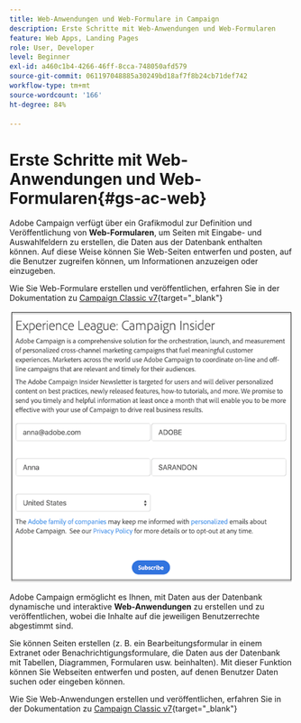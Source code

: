 ```yaml
---
title: Web-Anwendungen und Web-Formulare in Campaign
description: Erste Schritte mit Web-Anwendungen und Web-Formularen
feature: Web Apps, Landing Pages
role: User, Developer
level: Beginner
exl-id: a460c1b4-4266-46ff-8cca-748050afd579
source-git-commit: 061197048885a30249bd18af7f8b24cb71def742
workflow-type: tm+mt
source-wordcount: '166'
ht-degree: 84%

---
```


# Erste Schritte mit Web-Anwendungen und Web-Formularen{#gs-ac-web}

Adobe Campaign verfügt über ein Grafikmodul zur Definition und Veröffentlichung von **Web-Formularen**, um Seiten mit Eingabe- und Auswahlfeldern zu erstellen, die Daten aus der Datenbank enthalten können. Auf diese Weise können Sie Web-Seiten entwerfen und posten, auf die Benutzer zugreifen können, um Informationen anzuzeigen oder einzugeben.

Wie Sie Web-Formulare erstellen und veröffentlichen, erfahren Sie in der Dokumentation zu [Campaign Classic v7](https://experienceleague.adobe.com/docs/campaign-classic/using/designing-content/web-forms/about-web-forms.html?lang=de#designing-content){target="_blank"}

![](assets/sample.png)

Adobe Campaign ermöglicht es Ihnen, mit Daten aus der Datenbank dynamische und interaktive **Web-Anwendungen** zu erstellen und zu veröffentlichen, wobei die Inhalte auf die jeweiligen Benutzerrechte abgestimmt sind.

Sie können Seiten erstellen (z. B. ein Bearbeitungsformular in einem Extranet oder Benachrichtigungsformulare, die Daten aus der Datenbank mit Tabellen, Diagrammen, Formularen usw. beinhalten). Mit dieser Funktion können Sie Webseiten entwerfen und posten, auf denen Benutzer Daten suchen oder eingeben können.

Wie Sie Web-Anwendungen erstellen und veröffentlichen, erfahren Sie in der Dokumentation zu [Campaign Classic v7](https://experienceleague.adobe.com/docs/campaign-classic/using/designing-content/web-applications/about-web-applications.html?lang=de#designing-content){target="_blank"}

